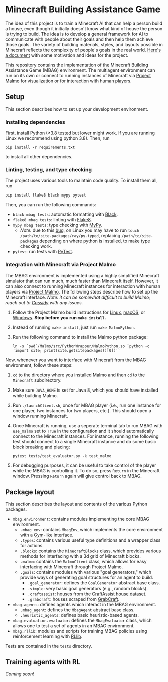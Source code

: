 # Minecraft Building Assistance Game

The idea of this project is to train a Minecraft AI that can help a person build a house, even though it initially doesn't know what kind of house the person is trying to build. The idea is to develop a general framework for AI to communicate with people about their goals and then help them achieve those goals. The variety of building materials, styles, and layouts possible in Minecraft reflects the complexity of people's goals in the real world. [Here's a document](https://docs.google.com/document/d/1OFFqyfHH55g8XXDsWV9ZyTasMjVPRFjqCEPsNhp6d9Y/edit?usp=sharing) with some motivation and ideas for the project.

This repository contains the implementation of the Minecraft Building Assistance Game (MBAG) environment. The multiagent environment can run on its own or connect to running instances of Minecraft via [Project Malmo](https://github.com/microsoft/malmo) for visualization or for interaction with human players.

## Setup

This section describes how to set up your development environment.

### Installing dependencies

First, install Python (≥3.8 tested but lower might work. If you are running Linux we recommend using python 3.8). Then, run

    pip install -r requirements.txt

to install all other dependencies.

### Linting, testing, and type checking

The project uses various tools to maintain code quality. To install them all, run

    pip install flake8 black mypy pytest

Then, you can run the following commands:
 * `black mbag tests`: automatic formatting with [Black](https://black.readthedocs.io/en/stable/).
 * `flake8 mbag tests`: linting with [Flake8](https://flake8.pycqa.org/en/latest/).
 * `mypy mbag tests`: type checking with [MyPy](http://mypy-lang.org/).
    * *Note:* due to this [bug](https://github.com/ray-project/ray/issues/14431), on Linux you may have to run `touch /path/to/site-packages/ray/py.typed`, replacing `/path/to/site-packages` depending on where python is installed, to make type checking work.
 * `pytest`: run tests with [PyTest](https://docs.pytest.org/en/6.2.x/).

### Integration with Minecraft via Project Malmo

The MBAG environment is implemented using a highly simplified Minecraft simulator that can run much, much faster than Minecraft itself. However, it can also connect to running Minecraft instances for interaction with human players via [Project Malmo](https://github.com/microsoft/malmo). The following steps describe how to set up the Minecraft interface. *Note: it can be somewhat difficult to build Malmo; reach out to [Cassidy](mailto:cassidy_laidlaw@berkeley.edu) with any issues.*

 1. Follow the Project Malmo build instructions for [Linux](https://github.com/microsoft/malmo/blob/master/doc/build_linux.md), [macOS](https://github.com/microsoft/malmo/blob/master/doc/build_macosx.md), or [Windows](https://github.com/microsoft/malmo/blob/master/doc/build_windows.md). **Stop before you run `make install`.**
 2. Instead of running `make install`, just run `make MalmoPython`.
 3. Run the following command to install the Malmo python package:
    
        ln -s `pwd`/Malmo/src/PythonWrapper/MalmoPython.so `python -c 'import site; print(site.getsitepackages()[0])'`

Now, whenever you want to interface with Minecraft from the MBAG environment, follow these steps:

 1. `cd` to the directory where you installed Malmo and then `cd` to the `Minecraft` subdirectory.
 2. Make sure `JAVA_HOME` is set for Java 8, which you should have installed while building Malmo.
 3. Run `./launchClient.sh`, once for MBAG player (i.e., run one instance for one player, two instances for two players, etc.). This should open a window running Minecraft.
 4. Once Minecraft is running, use a seperate terminal tab to run MBAG with `use_malmo` set to `True` in the configuration and it should automatically connect to the Minecraft instances. For instance, running the following test should connect to a single Minecraft instance and do some basic block breaking and placing:

        pytest tests/test_evaluator.py -k test_malmo
 5. For debugging purposes, it can be useful to take control of the player while the MBAG is controlling it. To do so, press `Return` in the Minecraft window. Pressing `Return` again will give control back to MBAG.

## Package layout

This section describes the layout and contents of the various Python packages.

 * `mbag.environment`: contains modules implementing the core MBAG environment.
    * `.mbag_env`: contains `MbagEnv`, which implements the core environment with a [Gym](https://gym.openai.com/)-like interface.
    * `.types`: contains various useful type definitions and a wrapper class for actions.
    * `.blocks`: contains the `MinecraftBlocks` class, which provides various methods for interfacing with a 3d grid of Minecraft blocks.
    * `.malmo`: contains the `MalmoClient` class, which allows for easy interfacing with Minecraft through Project Malmo.
    * `.goals`: contains modules with various "goal generators," which provide ways of generating goal structures for an agent to build.
       * `.goal_generator`: defines the `GoalGenerator` abstract base class.
       * `.simple`: very basic goal generators (e.g., random blocks).
       * `.craftassist`: houses from the [CraftAssist house dataset](https://github.com/facebookresearch/craftassist#datasets).
       * `.grabcraft`: houses scraped from [GrabCraft](https://www.grabcraft.com/).
 * `mbag.agents`: defines agents which interact in the MBAG environment.
    * `.mbag_agent`: defines the `MbagAgent` abstract base class.
    * `.heuristic_agents`: defines basic heuristic-based agents.
 * `mbag.evaluation.evaluator`: defines the `MbagEvaluator` class, which allows one to test a set of agents in an MBAG environment.
 * `mbag.rllib`: modules and scripts for training MBAG policies using reinforcement learning with [RLlib](https://www.ray.io/rllib).

Tests are contained in the `tests` directory.

## Training agents with RL

*Coming soon!*
